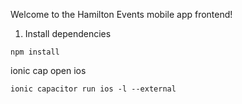 Welcome to the Hamilton Events mobile app frontend!

1. Install dependencies

`npm install`

ionic cap open ios

`ionic capacitor run ios -l --external`
